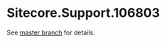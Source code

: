 # Sitecore.Support.106803

See [master branch](https://github.com/sitecoresupport/Sitecore.Support.106803) for details.